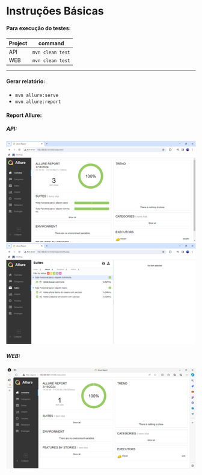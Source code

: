 # Instruções Básicas

#### Para execução do testes:


| Project   | command             |
|-----------|---------------------|
| API       | `mvn clean test`    |
| WEB       | `mvn clean test`    |

***

#### Gerar relatório: 
- `mvn allure:serve` 
- `mvn allure:report`


#### Report Allure:

##### API:

![alt text](https://github.com/asilvadesa/texo-it/blob/master/api/src/test/resources/images/api.PNG)
![alt text](https://github.com/asilvadesa/texo-it/blob/master/api/src/test/resources/images/api-details.PNG)

##### WEB:
![alt text](https://github.com/asilvadesa/texo-it/blob/master/web/src/test/resources/images/web.PNG)
